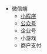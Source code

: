 <!-- _sidebar.md -->

* 微信端
  * [小程序](web/wechat-miniapp.md)
  * [公众号](web/wechat-official-accounts.md)
  * 企业号
  * 小游戏
  * 商户支付